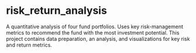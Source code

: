 # risk_return_analysis
A quantitative analysis of four fund portfolios. Uses key risk-management metrics to recommend the fund with the most investment potential. This project contains data preparation, an analysis, and visualizations for key risk and return metrics.
